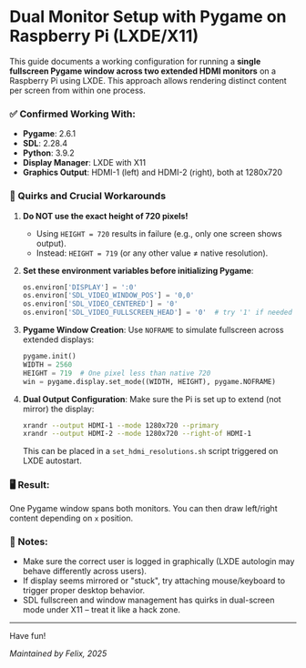 # Dual Monitor Setup with Pygame on Raspberry Pi (LXDE/X11)

This guide documents a working configuration for running a **single fullscreen Pygame window across two extended HDMI monitors** on a Raspberry Pi using LXDE. This approach allows rendering distinct content per screen from within one process.

### ✅ Confirmed Working With:

* **Pygame**: 2.6.1
* **SDL**: 2.28.4
* **Python**: 3.9.2
* **Display Manager**: LXDE with X11
* **Graphics Output**: HDMI-1 (left) and HDMI-2 (right), both at 1280x720

### 🧪 Quirks and Crucial Workarounds

1. **Do NOT use the exact height of 720 pixels!**

   * Using `HEIGHT = 720` results in failure (e.g., only one screen shows output).
   * Instead: `HEIGHT = 719` (or any other value ≠ native resolution).

2. **Set these environment variables before initializing Pygame**:

   ```python
   os.environ['DISPLAY'] = ':0'
   os.environ['SDL_VIDEO_WINDOW_POS'] = '0,0'
   os.environ['SDL_VIDEO_CENTERED'] = '0'
   os.environ['SDL_VIDEO_FULLSCREEN_HEAD'] = '0'  # try '1' if needed
   ```

3. **Pygame Window Creation**:
   Use `NOFRAME` to simulate fullscreen across extended displays:

   ```python
   pygame.init()
   WIDTH = 2560
   HEIGHT = 719  # One pixel less than native 720
   win = pygame.display.set_mode((WIDTH, HEIGHT), pygame.NOFRAME)
   ```

4. **Dual Output Configuration**:
   Make sure the Pi is set up to extend (not mirror) the display:

   ```bash
   xrandr --output HDMI-1 --mode 1280x720 --primary
   xrandr --output HDMI-2 --mode 1280x720 --right-of HDMI-1
   ```

   This can be placed in a `set_hdmi_resolutions.sh` script triggered on LXDE autostart.

### 🖥️ Result:

One Pygame window spans both monitors. You can then draw left/right content depending on `x` position.

### 🧠 Notes:

* Make sure the correct user is logged in graphically (LXDE autologin may behave differently across users).
* If display seems mirrored or "stuck", try attaching mouse/keyboard to trigger proper desktop behavior.
* SDL fullscreen and window management has quirks in dual-screen mode under X11 – treat it like a hack zone.

---

Have fun!

*Maintained by Felix, 2025*

